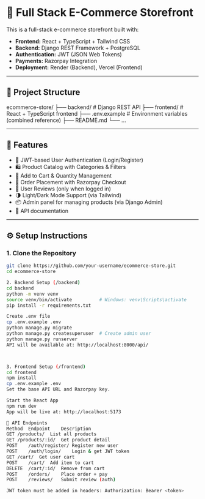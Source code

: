 # 🛒 Full Stack E-Commerce Storefront

This is a full-stack e-commerce storefront built with:

- **Frontend:** React + TypeScript + Tailwind CSS
- **Backend:** Django REST Framework + PostgreSQL
- **Authentication:** JWT (JSON Web Tokens)
- **Payments:** Razorpay Integration
- **Deployment:** Render (Backend), Vercel (Frontend)

---

## 📁 Project Structure
ecommerce-store/
├── backend/ # Django REST API
├── frontend/ # React + TypeScript frontend
├── .env.example # Environment variables (combined reference)
├── README.md
└── ...


---

## 🚀 Features

- 🔐 JWT-based User Authentication (Login/Register)
- 🛍️ Product Catalog with Categories & Filters
- 🛒 Add to Cart & Quantity Management
- 🧾 Order Placement with Razorpay Checkout
- 📝 User Reviews (only when logged in)
- 🌗 Light/Dark Mode Support (via Tailwind)
- 📦 Admin panel for managing products (via Django Admin)
- 📃 API documentation

---

## ⚙️ Setup Instructions

### 1. Clone the Repository

```bash
git clone https://github.com/your-username/ecommerce-store.git
cd ecommerce-store

2. Backend Setup (/backend)
cd backend
python -m venv venv
source venv/bin/activate          # Windows: venv\Scripts\activate
pip install -r requirements.txt

Create .env file
cp .env.example .env
python manage.py migrate
python manage.py createsuperuser  # Create admin user
python manage.py runserver
API will be available at: http://localhost:8000/api/



3. Frontend Setup (/frontend)
cd frontend
npm install
cp .env.example .env
Set the base API URL and Razorpay key.

Start the React App
npm run dev
App will be live at: http://localhost:5173

🧪 API Endpoints
Method	Endpoint	Description
GET	/products/	List all products
GET	/products/:id/	Get product detail
POST	/auth/register/	Register new user
POST	/auth/login/	Login & get JWT token
GET	/cart/	Get user cart
POST	/cart/	Add item to cart
DELETE	/cart/:id/	Remove from cart
POST	/orders/	Place order + pay
POST	/reviews/	Submit review (auth)

JWT token must be added in headers: Authorization: Bearer <token>
